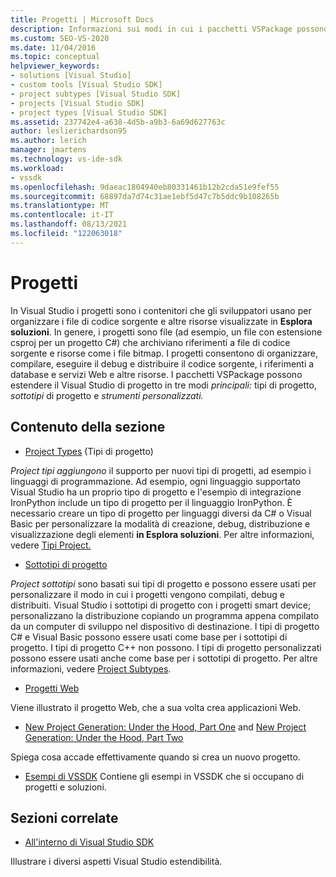 ```yaml
---
title: Progetti | Microsoft Docs
description: Informazioni sui modi in cui i pacchetti VSPackage possono estendere il Visual Studio di progetto, inclusi tipi di progetto, sottotipi di progetto e strumenti personalizzati.
ms.custom: SEO-VS-2020
ms.date: 11/04/2016
ms.topic: conceptual
helpviewer_keywords:
- solutions [Visual Studio]
- custom tools [Visual Studio SDK]
- project subtypes [Visual Studio SDK]
- projects [Visual Studio SDK]
- project types [Visual Studio SDK]
ms.assetid: 237742e4-a638-4d5b-a9b3-6a69d627763c
author: leslierichardson95
ms.author: lerich
manager: jmartens
ms.technology: vs-ide-sdk
ms.workload:
- vssdk
ms.openlocfilehash: 9daeac1804940eb80331461b12b2cda51e9fef55
ms.sourcegitcommit: 68897da7d74c31ae1ebf5d47c7b5ddc9b108265b
ms.translationtype: MT
ms.contentlocale: it-IT
ms.lasthandoff: 08/13/2021
ms.locfileid: "122063018"
---
```

# <a name="projects"></a>Progetti
In Visual Studio i progetti sono i contenitori che gli sviluppatori usano per organizzare i file di codice sorgente e altre risorse visualizzate in **Esplora soluzioni**. In genere, i progetti sono file (ad esempio, un file con estensione csproj per un progetto C#) che archiviano riferimenti a file di codice sorgente e risorse come i file bitmap. I progetti consentono di organizzare, compilare, eseguire il debug e distribuire il codice sorgente, i riferimenti a database e servizi Web e altre risorse. I pacchetti VSPackage possono estendere il Visual Studio di progetto in tre modi *principali:* tipi di progetto, *sottotipi* di progetto e *strumenti personalizzati.*

## <a name="in-this-section"></a>Contenuto della sezione
- [Project Types](../../extensibility/internals/project-types.md) (Tipi di progetto)

 *Project tipi aggiungono* il supporto per nuovi tipi di progetti, ad esempio i linguaggi di programmazione. Ad esempio, ogni linguaggio supportato Visual Studio ha un proprio tipo di progetto e l'esempio di integrazione IronPython include un tipo di progetto per il linguaggio IronPython. È necessario creare un tipo di progetto per linguaggi diversi da C# o Visual Basic per personalizzare la modalità di creazione, debug, distribuzione e visualizzazione degli elementi **in Esplora soluzioni**. Per altre informazioni, vedere [Tipi Project.](../../extensibility/internals/project-types.md)

- [Sottotipi di progetto](../../extensibility/internals/project-subtypes.md)

 *Project sottotipi* sono basati sui tipi di progetto e possono essere usati per personalizzare il modo in cui i progetti vengono compilati, debug e distribuiti. Visual Studio i sottotipi di progetto con i progetti smart device; personalizzano la distribuzione copiando un programma appena compilato da un computer di sviluppo nel dispositivo di destinazione. I tipi di progetto C# e Visual Basic possono essere usati come base per i sottotipi di progetto. I tipi di progetto C++ non possono. I tipi di progetto personalizzati possono essere usati anche come base per i sottotipi di progetto. Per altre informazioni, vedere [Project Subtypes](../../extensibility/internals/project-subtypes.md).

- [Progetti Web](../../extensibility/internals/web-projects.md)

 Viene illustrato il progetto Web, che a sua volta crea applicazioni Web.

- [New Project Generation: Under the Hood, Part One](../../extensibility/internals/new-project-generation-under-the-hood-part-one.md) and [New Project Generation: Under the Hood, Part Two](../../extensibility/internals/new-project-generation-under-the-hood-part-two.md)

 Spiega cosa accade effettivamente quando si crea un nuovo progetto.

- [Esempi di VSSDK](https://github.com/Microsoft/VSSDK-Extensibility-Samples) Contiene gli esempi in VSSDK che si occupano di progetti e soluzioni.

## <a name="related-sections"></a>Sezioni correlate
- [All'interno di Visual Studio SDK](../../extensibility/internals/inside-the-visual-studio-sdk.md)

 Illustrare i diversi aspetti Visual Studio estendibilità.
